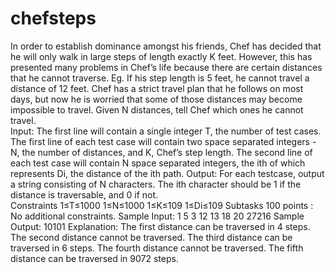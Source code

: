# chefsteps
In order to establish dominance amongst his friends, Chef has decided that he will only walk in large steps of length exactly K feet. However, this has presented many problems in Chef’s life because there are certain distances that he cannot traverse. Eg. If his step length is 5 feet, he cannot travel a distance of 12 feet. Chef has a strict travel plan that he follows on most days, but now he is worried that some of those distances may become impossible to travel. Given N distances, tell Chef which ones he cannot travel.  
Input: The first line will contain a single integer T, the number of test cases. The first line of each test case will contain two space separated integers - N, the number of distances, and K, Chef’s step length. 
The second line of each test case will contain N space separated integers, the ith of which represents Di, the distance of the ith path.
Output: For each testcase, output a string consisting of N characters. The ith character should be 1 if the distance is traversable, and 0 if not.  
Constraints 1≤T≤1000 1≤N≤1000 1≤K≤109 1≤Di≤109 Subtasks 100 points : No additional constraints.
Sample Input: 1 5 3 12 13 18 20 27216
Sample Output: 10101 Explanation: 
The first distance can be traversed in 4 steps. The second distance cannot be traversed. The third distance can be traversed in 6 steps. The fourth distance cannot be traversed. The fifth distance can be traversed in 9072 steps.

